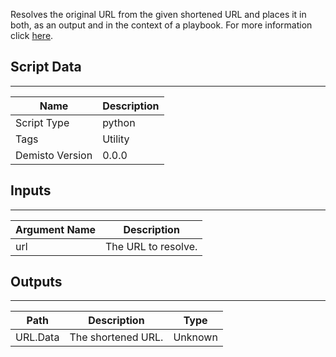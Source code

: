 Resolves the original URL from the given shortened URL and places it in both, as an output and in the context of a playbook. For more information click [here](https://unshorten.me/api).
## Script Data
---

| **Name** | **Description** |
| --- | --- |
| Script Type | python |
| Tags | Utility |
| Demisto Version | 0.0.0 |

## Inputs
---

| **Argument Name** | **Description** |
| --- | --- |
| url | The URL to resolve. |

## Outputs
---

| **Path** | **Description** | **Type** |
| --- | --- | --- |
| URL.Data | The shortened URL. | Unknown |
